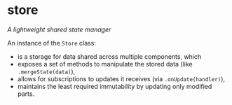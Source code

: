 # store

_A lightweight shared state manager_

An instance of the `Store` class:
- is a storage for data shared across multiple components, which
- exposes a set of methods to manipulate the stored data (like `.mergeState(data)`),
- allows for subscriptions to updates it receives (via `.onUpdate(handler)`),
- maintains the least required immutability by updating only modified parts.
